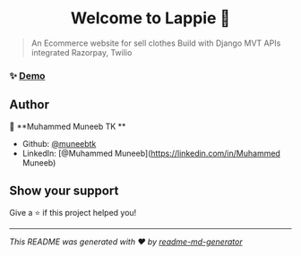 <h1 align="center">Welcome to Lappie 👋</h1>
<p>
</p>

> An Ecommerce website for sell clothes
> Build with Django MVT
> APIs integrated Razorpay, Twilio

### ✨ [Demo](www.devhut.ml)

## Author

👤 **Muhammed Muneeb TK **

* Github: [@muneebtk](https://github.com/muneebtk)
* LinkedIn: [@Muhammed Muneeb](https://linkedin.com/in/Muhammed Muneeb)

## Show your support

Give a ⭐️ if this project helped you!

***
_This README was generated with ❤️ by [readme-md-generator](https://github.com/kefranabg/readme-md-generator)_
